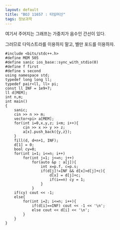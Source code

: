 ```yaml
---
layout: default
title: "BOJ 11657 : 타임머신"
tags: 정보과학
---
```


여기서 주어지는 그래프는 가중치가 음수인 간선이 있다.

그러므로 다익스트라를 이용하지 말고, 벨만 포드를 이용하자.

    #include <bits/stdc++.h>
    #define MEM 505
    #define sanic ios_base::sync_with_stdio(0)
    #define f first
    #define s second
    using namespace std;
    typedef long long ll;
    typedef pair<ll, ll> pi;
    const ll INF = 1e9+7;
    ll d[MEM];
    int n,m;
    int main()
    {
        sanic;
        cin >> n >> m;
        vector<pi> a[MEM];
        for(int i=0,x,y,z; i<m; i++){
            cin >> x >> y >> z;
            a[x].push_back({y,z});
        }
        fill(d, d+n+1, INF);
        d[1] = 0;
        bool cy=0;
        for(int i=1; i<=n; i++)
            for(int j=1; j<=n; j++)
                for(auto &p : a[j]){
                    int x=p.f, c=p.s;
                    if(d[j]!=INF && d[x]>d[j]+c){
                        d[x] = d[j]+c;
                        if(i==n) cy = 1;
                    }
                }
        if(cy) cout << -1;
        else{
            for(int i=2; i<=n; i++){
                if(d[i]==INF) cout << -1 << '\n';
                else cout << d[i] << '\n';
            }
        }
    }
